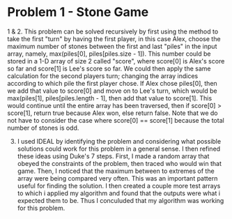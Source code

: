 # Problem 1 - Stone Game

1 & 2. This problem can be solved recursively by first using the method to take the first "turn" by having the first player, in this case Alex, choose the maximum number of stones between the first and last "piles" in the input array, namely, max(piles[0], piles[piles.size - 1]). This number could be stored in a 1-D array of size 2 called "score", where score[0] is Alex's score so far and score[1] is Lee's score so far. We could then apply the same calculation for the second players turn; changing the array indices according to which pile the first player chose. If Alex chose piles[0], then we add that value to score[0] and move on to Lee's turn, which would be max(piles[1], piles[piles.length - 1], then add that value to score[1]. This would continue until the entire array has been traversed, then if score[0] > score[1], return true because Alex won, else return false. Note that we do not have to consider the case where score[0] == score[1] because the total number of stones is odd.
  
3. I used IDEAL by identifying the problem and considering what possible solutions could work for this problem in a general sense. I then refined these ideas using Duke's 7 steps.
  First, I made a random array that obeyed the constraints of the problem, then traced who would win that game.
  Then, I noticed that the maximum between to extremes of the array were being compared very often. This was an important pattern useful for finding the solution.
  I then created a couple more test arrays to which i applied my algorithm and found that the outputs were what i expected them to be. Thus I conculuded that my algorithm was working for this problem.
